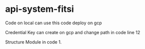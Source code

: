 # api-system-fitsi
Code on local can use this code deploy on gcp

Credential Key can create on gcp and change path in code line 12

Structure Module in code
1.
